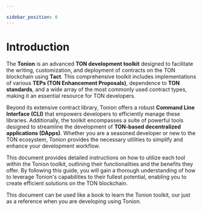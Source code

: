 ```yaml
---

sidebar_position: 0
---
```


# Introduction

The **Tonion** is an advanced **TON development toolkit** designed to facilitate the writing, customization, and deployment of contracts on the TON blockchain using **Tact**. This comprehensive toolkit includes implementations of various **TEPs (TON Enhancement Proposals)**, dependence to **TON standards**, and a wide array of the most commonly used contract types, making it an essential resource for TON developers.

Beyond its extensive contract library, Tonion offers a robust **Command Line Interface (CLI)** that empowers developers to efficiently manage these libraries. Additionally, the toolkit encompasses a suite of powerful tools designed to streamline the development of **TON-based decentralized applications (DApps)**. Whether you are a seasoned developer or new to the TON ecosystem, Tonion provides the necessary utilities to simplify and enhance your development workflow.

This document provides detailed instructions on how to utilize each tool within the Tonion toolkit, outlining their functionalities and the benefits they offer. By following this guide, you will gain a thorough understanding of how to leverage Tonion's capabilities to their fullest potential, enabling you to create efficient solutions on the TON blockchain.

This document can be used like a book to learn the Tonion toolkit, our just as a reference when you are developing using Tonion.
